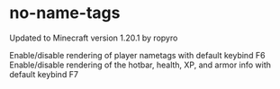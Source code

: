 # no-name-tags

Updated to Minecraft version 1.20.1 by ropyro

Enable/disable rendering of player nametags with default keybind F6
Enable/disable rendering of the hotbar, health, XP, and armor info with default keybind F7

